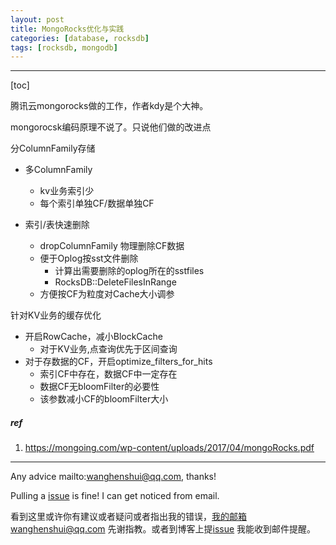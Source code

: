 ```yaml
---
layout: post
title: MongoRocks优化与实践
categories: [database, rocksdb]
tags: [rocksdb, mongodb]
---
```

  

---

[toc]

腾讯云mongorocks做的工作，作者kdy是个大神。

mongorocsk编码原理不说了。只说他们做的改进点

分ColumnFamily存储

- 多ColumnFamily
  - kv业务索引少
  - 每个索引单独CF/数据单独CF

- 索引/表快速删除
  - dropColumnFamily 物理删除CF数据
  - 便于Oplog按sst文件删除 
    - 计算出需要删除的oplog所在的sstfiles
    - RocksDB::DeleteFilesInRange
  - 方便按CF为粒度对Cache大小调参

针对KV业务的缓存优化

- 开启RowCache，减小BlockCache
  - 对于KV业务,点查询优先于区间查询
- 对于存数据的CF，开启optimize_filters_for_hits
  - 索引CF中存在，数据CF中一定存在
  - 数据CF无bloomFilter的必要性
  - 该参数减小CF的bloomFilter大小

##### ref

1. https://mongoing.com/wp-content/uploads/2017/04/mongoRocks.pdf

   

---

Any advice mailto:wanghenshui@qq.com, thanks! 

Pulling a [issue](https://github.com/wanghenshui/wanghenshui.github.io/issues/new) is fine! I can get noticed from email.

看到这里或许你有建议或者疑问或者指出我的错误，我的邮箱wanghenshui@qq.com 先谢指教。或者到博客上提[issue](https://github.com/wanghenshui/wanghenshui.github.io/issues/new) 我能收到邮件提醒。